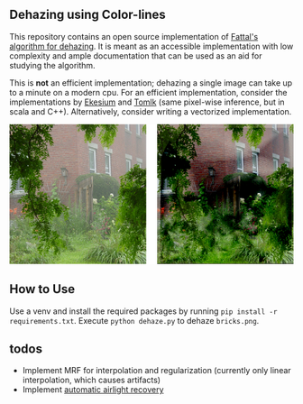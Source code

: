 ## Dehazing using Color-lines
This repository contains an open source implementation of [Fattal's algorithm for dehazing](https://www.cse.huji.ac.il/~raananf/projects/dehaze_cl/). 
It is meant as an accessible implementation with low complexity and ample documentation that can be used as an aid for studying the algorithm.   
  

This is **not** an efficient implementation; dehazing a single image can take up to a minute on a modern cpu. For an efficient implementation, consider the implementations by [Ekesium](https://github.com/ekexium/dehazing-using-color-lines) and [Tomlk](https://github.com/Tomlk/Dehazing-with-Color-Lines) (same pixel-wise inference, but in scala and C++). Alternatively, consider writing a vectorized implementation. 


![Current result](dehazed_collage.png)

## How to Use 
Use a venv and install the required packages by running `pip install -r requirements.txt`. 
Execute `python dehaze.py` to dehaze `bricks.png`. 


## todos 
* Implement MRF for interpolation and regularization (currently only linear interpolation, which causes artifacts)
* Implement [automatic airlight recovery](https://www.cse.huji.ac.il/~raananf/projects/atm_light/)
